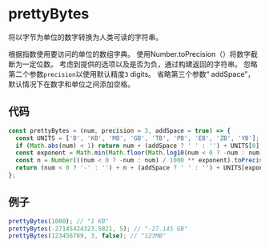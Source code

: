 # prettyBytes

将以字节为单位的数字转换为人类可读的字符串。

根据指数使用要访问的单位的数组字典。
使用Number.toPrecision（）将数字截断为一定位数。
考虑到提供的选项以及是否为负，通过构建返回的字符串。
忽略第二个参数`precision`以使用默认精度`3` digits。
省略第三个参数“ addSpace”，默认情况下在数字和单位之间添加空格。

## 代码

```js
const prettyBytes = (num, precision = 3, addSpace = true) => {
  const UNITS = ['B', 'KB', 'MB', 'GB', 'TB', 'PB', 'EB', 'ZB', 'YB'];
  if (Math.abs(num) < 1) return num + (addSpace ? ' ' : '') + UNITS[0];
  const exponent = Math.min(Math.floor(Math.log10(num < 0 ? -num : num) / 3), UNITS.length - 1);
  const n = Number(((num < 0 ? -num : num) / 1000 ** exponent).toPrecision(precision));
  return (num < 0 ? '-' : '') + n + (addSpace ? ' ' : '') + UNITS[exponent];
};
```

## 例子

```js
prettyBytes(1000); // "1 KB"
prettyBytes(-27145424323.5821, 5); // "-27.145 GB"
prettyBytes(123456789, 3, false); // "123MB"
```
